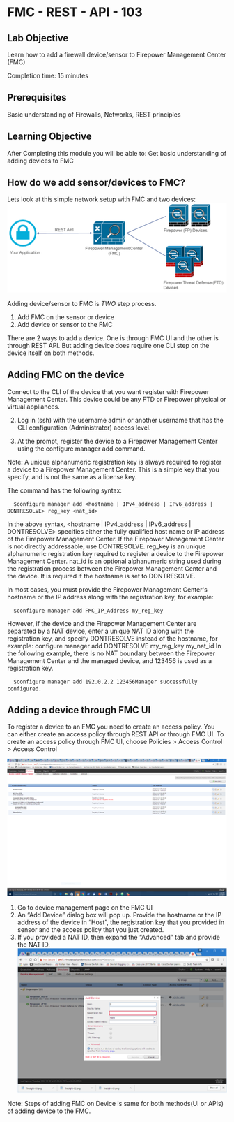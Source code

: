 # FMC - REST - API - 103

## Lab Objective

Learn how to add a firewall device/sensor to Firepower Management Center (FMC)

Completion time: 15 minutes

## Prerequisites
Basic understanding of Firewalls, Networks, REST principles


## Learning Objective
After Completing this module you will be able to:
Get basic understanding of adding devices to FMC


## How do we add sensor/devices to FMC?
Lets look at this simple network setup with FMC and two devices:
![Figure: FMC REST API example setup](/labs/firepower-restapi-103/assets/images/FMC1.png)

Adding device/sensor to FMC is *TWO* step process.

1. Add FMC on the sensor or device
2. Add device or sensor to the FMC

There are 2 ways to add a device. One is through FMC UI and the other is through REST API.
But adding device does require one CLI step on the device itself on both methods.

## Adding FMC on the device
  Connect to the CLI of the device that you want register with Firepower Management Center. This device could be any FTD or Firepower physical or virtual appliances.

2. Log in (ssh) with the username admin or another username that has the CLI configuration (Administrator) access level.

3. At the prompt, register the device to a Firepower Management Center using the configure manager add command.

  Note: A unique alphanumeric registration key is always required to register a device to a Firepower Management Center. This is a simple key that you specify, and is not the same as a license key.

  The command has the following syntax:
```shell
  $configure manager add <hostname | IPv4_address | IPv6_address | DONTRESOLVE> reg_key <nat_id>
```
In the above syntax,
<hostname | IPv4_address | IPv6_address | DONTRESOLVE> specifies either the fully qualified host name or IP address of the Firepower Management Center. If the Firepower Management Center is not directly addressable, use DONTRESOLVE.
reg_key is an unique alphanumeric registration key required to register a device to the Firepower Management Center.
nat_id is an optional alphanumeric string used during the registration process between the Firepower Management Center and the device. It is required if the hostname is set to DONTRESOLVE.

  In most cases, you must provide the Firepower Management Center's hostname or the IP address along with the registration key, for example:
```shell
  $configure manager add FMC_IP_Address my_reg_key
```
  However, if the device and the Firepower Management Center are separated by a NAT device, enter a unique NAT ID along with the registration key, and specify DONTRESOLVE instead of the hostname, for example:
  configure manager add DONTRESOLVE my_reg_key my_nat_id
  In the following example, there is no NAT boundary between the Firepower Management Center and the managed device, and 123456 is used as a registration key.
```shell
  $configure manager add 192.0.2.2 123456Manager successfully configured.
```
## Adding a device through FMC UI
To register a device to an FMC you need to create an access policy. You can either create an access policy through REST API or through FMC UI.
To create an access policy through FMC UI, choose Policies > Access Control > Access Control

![Figure: policy setup](/labs/firepower-restapi-103/assets/images/uiimage1.PNG)

  1.	Go to device management page on the FMC UI
  2.	An “Add Device” dialog box will pop up. Provide the hostname or the IP address of the device in “Host”,
      the registration key that you provided in sensor and the access policy that you just created.   
  3.	If you provided a NAT ID, then expand the “Advanced” tab and provide the NAT ID.
![Figure: device setup](/labs/firepower-restapi-103/assets/images/firesight-04.png)

Note: Steps of adding FMC on Device is same for both methods(UI or APIs) of adding device to the FMC.
